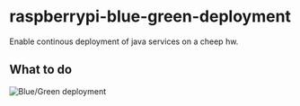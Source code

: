 # raspberrypi-blue-green-deployment
Enable continous deployment of java services on a cheep hw.

## What to do
![Blue/Green deployment](./doc/blue-green-deployment.png)
